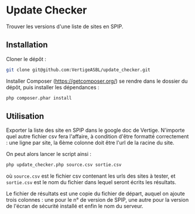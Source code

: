 # Update Checker

Trouver les versions d'une liste de sites en SPIP.

## Installation

Cloner le dépôt :

```bash
git clone git@github.com:VertigeASBL/update_checker.git
```

Installer Composer (https://getcomposer.org/) se rendre dans le
dossier du dépôt, puis installer les dépendances :

```bash
php composer.phar install
```

## Utilisation

Exporter la liste des site en SPIP dans le google doc de
Vertige. N'importe quel autre fichier csv fera l'affaire, à condition
d'être formatté correctement : une ligne par site, la 6ème colonne
doit être l'url de la racine du site.

On peut alors lancer le script ainsi :

```bash
php update_checker.php source.csv sortie.csv
```

où `source.csv` est le fichier csv contenant les urls des sites à
tester, et `sortie.csv` est le nom du fichier dans lequel seront
écrits les résultats.

Le fichier de résultats est une copie du fichier de départ, auquel on
ajoute trois colonnes : une pour le n° de version de SPIP, une autre
pour la version de l'écran de sécurité installé et enfin le nom du serveur.
